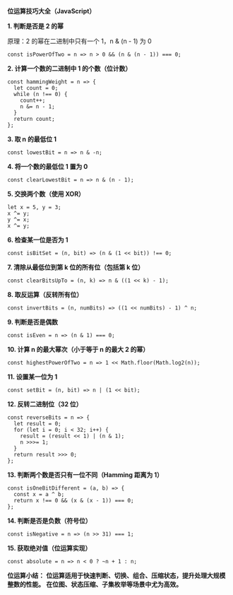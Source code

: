 **位运算技巧大全（JavaScript）**

**1. 判断是否是 2 的幂**

原理：2 的幂在二进制中只有一个 1，n & (n - 1) 为 0

```
const isPowerOfTwo = n => n > 0 && (n & (n - 1)) === 0;
```

**2. 计算一个数的二进制中 1 的个数（位计数）**
```
const hammingWeight = n => {
  let count = 0;
  while (n !== 0) {
    count++;
    n &= n - 1;
  }
  return count;
};
```
**3. 取 n 的最低位 1**

```
const lowestBit = n => n & -n;
```

**4. 将一个数的最低位 1 置为 0**

```
const clearLowestBit = n => n & (n - 1);
```

**5. 交换两个数（使用 XOR）**

```
let x = 5, y = 3;
x ^= y;
y ^= x;
x ^= y;
```

**6. 检查某一位是否为 1**
```
const isBitSet = (n, bit) => (n & (1 << bit)) !== 0;
```

**7. 清除从最低位到第 k 位的所有位（包括第 k 位）**
```
const clearBitsUpTo = (n, k) => n & ((1 << k) - 1);
```

**8. 取反运算（反转所有位）**
```
const invertBits = (n, numBits) => ((1 << numBits) - 1) ^ n;
```

**9. 判断是否是偶数**
```
const isEven = n => (n & 1) === 0;
```

**10. 计算 n 的最大幂次（小于等于 n 的最大 2 的幂）**
```
const highestPowerOfTwo = n => 1 << Math.floor(Math.log2(n));
```

**11. 设置某一位为 1**
```
const setBit = (n, bit) => n | (1 << bit);
```

**12. 反转二进制位（32 位）**
```
const reverseBits = n => {
  let result = 0;
  for (let i = 0; i < 32; i++) {
    result = (result << 1) | (n & 1);
    n >>>= 1;
  }
  return result >>> 0;
};
```
**13. 判断两个数是否只有一位不同（Hamming 距离为 1）**
```
const isOneBitDifferent = (a, b) => {
  const x = a ^ b;
  return x !== 0 && (x & (x - 1)) === 0;
};
```
**14. 判断是否是负数（符号位）**
```
const isNegative = n => (n >> 31) === 1;
```

**15. 获取绝对值（位运算实现）**
```
const absolute = n => n < 0 ? ~n + 1 : n;
```

**位运算小结：**
**位运算适用于快速判断、切换、组合、压缩状态，提升处理大规模整数的性能。**
**在位图、状态压缩、子集枚举等场景中尤为高效。**
